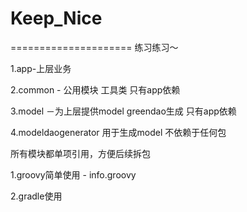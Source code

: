 # Keep_Nice 
=====================
练习练习～

1.app-上层业务 

2.common - 公用模块 工具类 只有app依赖 

3.model －为上层提供model greendao生成 只有app依赖 

4.modeldaogenerator 用于生成model 不依赖于任何包 

所有模块都单项引用，方便后续拆包

1.groovy简单使用 - info.groovy

2.gradle使用
